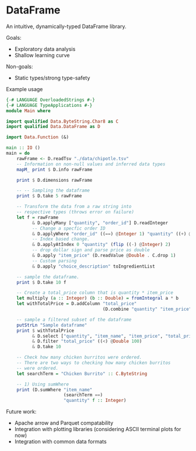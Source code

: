 # DataFrame

An intuitive, dynamically-typed DataFrame library.

Goals:
* Exploratory data analysis
* Shallow learning curve

Non-goals:
* Static types/strong type-safety

Example usage

```haskell
{-# LANGUAGE OverloadedStrings #-}
{-# LANGUAGE TypeApplications #-}
module Main where

import qualified Data.ByteString.Char8 as C
import qualified Data.DataFrame as D

import Data.Function (&)

main :: IO ()
main = do
    rawFrame <- D.readTsv "./data/chipotle.tsv"
    -- Information on non-null values and inferred data types
    mapM_ print $ D.info rawFrame

    print $ D.dimensions rawFrame

    -- -- Sampling the dataframe
    print $ D.take 5 rawFrame

    -- Transform the data from a raw string into
    -- respective types (throws error on failure)
    let f = rawFrame
          & D.applyMany ["quantity", "order_id"] D.readInteger
          -- Change a specfic order ID
          & D.applyWhere "order_id" ((==) @Integer 1) "quantity" ((+) @Integer 2)
          -- Index based change.
          & D.applyAtIndex 0 "quantity" (flip ((-) @Integer) 2)
          -- drop dollar sign and parse price as double
          & D.apply "item_price" (D.readValue @Double . C.drop 1)
          -- Custom parsing 
          & D.apply "choice_description" toIngredientList

    -- sample the dataframe.
    print $ D.take 10 f

    -- Create a total_price column that is quantity * item_price
    let multiply (a :: Integer) (b :: Double) = fromIntegral a * b
    let withTotalPrice = D.addColumn "total_price"
                                     (D.combine "quantity" "item_price" multiply f) f

    -- sample a filtered subset of the dataframe
    putStrLn "Sample dataframe"
    print $ withTotalPrice 
          & D.select ["quantity", "item_name", "item_price", "total_price"]
          & D.filter "total_price" ((<) @Double 100)
          & D.take 10 

    -- Check how many chicken burritos were ordered.
    -- There are two ways to checking how many chicken burritos
    -- were ordered.
    let searchTerm = "Chicken Burrito" :: C.ByteString

    -- 1) Using sumWhere
    print (D.sumWhere "item_name"
                      (searchTerm ==)
                      "quantity" f :: Integer)

```

Future work:
* Apache arrow and Parquet compatability
* Integration with plotting libraries (considering ASCII terminal plots for now)
* Integration with common data formats
